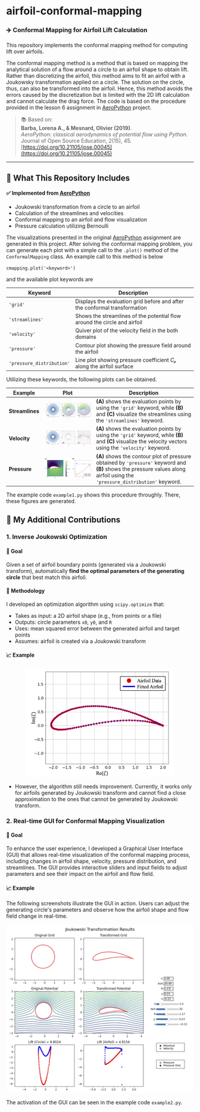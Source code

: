 # airfoil-conformal-mapping

### ✈️ Conformal Mapping for Airfoil Lift Calculation

This repository implements the conformal mapping method for computing lift over airfoils. 

The conformal mapping method is a method that is based on mapping the analytical solution of a flow around a circle to an airfoil shape to obtain lift. Rather than discretizing the airfoil, this method aims to fit an airfoil with a Joukowsky transformation applied on a circle. The solution on the circle, thus, can also be transformed into the airfoil. Hence, this method avoids the errors caused by the discretization but is limited with the 2D lift calculation and cannot calculate the drag force. The code is based on the procedure provided in the lesson 6 assignment in [AeroPython](https://github.com/barbagroup/AeroPython) project.

> 📚 Based on:  
> **Barba, Lorena A., & Mesnard, Olivier (2019)**.  
> *AeroPython: classical aerodynamics of potential flow using Python.*  
> Journal of Open Source Education, 2(15), 45.  
> [https://doi.org/10.21105/jose.00045](https://doi.org/10.21105/jose.00045)

---

## 🔧 What This Repository Includes

#### ✅ Implemented from [AeroPython](https://github.com/barbagroup/AeroPython)
- Joukowski transformation from a circle to an airfoil
- Calculation of the streamlines and velocities
- Conformal mapping to an airfoil and flow visualization
- Pressure calculation utilizing Bernoulli

The visualizations presented in the original [AeroPython](https://github.com/barbagroup/AeroPython) assignment are generated in this project. After solving the conformal mapping problem, you can generate each plot with a simple call to the `.plot()` method of the `ConformalMapping` class. An example call to this method is below
```
cmapping.plot('<keyword>')
```
and the available plot keywords are 

| Keyword                | Description                                                                 |
|------------------------|-----------------------------------------------------------------------------|
| `'grid'`               | Displays the evaluation grid before and after the conformal transformation |
| `'streamlines'`        | Shows the streamlines of the potential flow around the circle and airfoil               |
| `'velocity'`           | Quiver plot of the velocity field in the both domains                     |
| `'pressure'`           | Contour plot showing the pressure field around the airfoil                   |
| `'pressure_distribution'` | Line plot showing pressure coefficient *Cₚ* along the airfoil surface        |

Utilizing these keywords, the following plots can be obtained. 


| Example         | Plot                                                                                     | Description                                                                 |
|----------------|------------------------------------------------------------------------------------------|-----------------------------------------------------------------------------|
| **Streamlines** | <div align="center"><img src="Plots/Figure_Potential.png" width="100%"></div>           | **(A)** shows the evaluation points by using the `'grid'` keyword, while **(B)** and **(C)** visualize the streamlines using the `'streamlines'` keyword. |
| **Velocity**    | <div align="center"><img src="Plots/Figure_Velocity.png" width="100%"></div>            |**(A)** shows the evaluation points by using the `'grid'` keyword, while **(B)** and **(C)** visualize the velocity vectors using the `'velocity'` keyword. |
| **Pressure**    | <div align="center"><img src="Plots/PressurePlot2.png" width="100%"></div>              | **(A)** shows the contour plot of pressure obtained by `'pressure'` keyword and **(B)** shows the pressure values along airfoil using the `'pressure_distribution'` keyword. |

The example code `example1.py` shows this procedure throughly. There, these figures are generated. 

## 🌟 My Additional Contributions

### 1. Inverse Joukowski Optimization

#### 🎯 Goal

Given a set of airfoil boundary points (generated via a Joukowski transform), automatically **find the optimal parameters of the generating circle** that best match this airfoil.

#### 🧠 Methodology

I developed an optimization algorithm using `scipy.optimize` that:

- Takes as input: a 2D airfoil shape (e.g., from points or a file)
- Outputs: circle parameters `x0`, `y0`, and `R`
- Uses: mean squared error between the generated airfoil and target points
- Assumes: airfoil is created via a Joukowski transform

#### 📈 Example

<p align="center">
  <img src="Plots/Figure_Fitting.png" alt="Optimized vs target airfoil" width="400"/>
</p>

* However, the algorithm still needs improvement. Currently, it works only for airfoils generated by Joukowski transform and cannot find a close approximation to the ones that cannot be generated by Joukowski transform. 

### 2. Real-time GUI for Conformal Mapping Visualization

#### 🎯 Goal
To enhance the user experience, I developed a Graphical User Interface (GUI) that allows real-time visualization of the conformal mapping process, including changes in airfoil shape, velocity, pressure distribution, and streamlines. The GUI provides interactive sliders and input fields to adjust parameters and see their impact on the airfoil and flow field.

#### 📈 Example
The following screenshots illustrate the GUI in action. Users can adjust the generating circle's parameters and observe how the airfoil shape and flow field change in real-time.

<p align="center"> <img src="Plots/GUI1.png" alt="GUI Interface showing airfoil modification" width="800"/> </p>

The activation of the GUI can be seen in the example code `example2.py`. 
